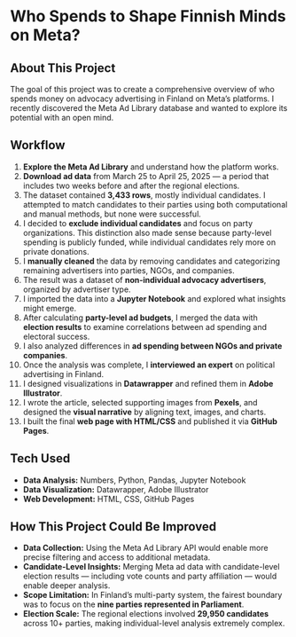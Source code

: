 # Who Spends to Shape Finnish Minds on Meta?

## About This Project

The goal of this project was to create a comprehensive overview of who spends money on advocacy advertising in Finland on Meta’s platforms. I recently discovered the Meta Ad Library database and wanted to explore its potential with an open mind.

## Workflow

1. **Explore the Meta Ad Library** and understand how the platform works.  
2. **Download ad data** from March 25 to April 25, 2025 — a period that includes two weeks before and after the regional elections.  
3. The dataset contained **3,433 rows**, mostly individual candidates. I attempted to match candidates to their parties using both computational and manual methods, but none were successful.  
4. I decided to **exclude individual candidates** and focus on party organizations. This distinction also made sense because party-level spending is publicly funded, while individual candidates rely more on private donations.  
5. I **manually cleaned** the data by removing candidates and categorizing remaining advertisers into parties, NGOs, and companies.  
6. The result was a dataset of **non-individual advocacy advertisers**, organized by advertiser type.  
7. I imported the data into a **Jupyter Notebook** and explored what insights might emerge.  
8. After calculating **party-level ad budgets**, I merged the data with **election results** to examine correlations between ad spending and electoral success.  
9. I also analyzed differences in **ad spending between NGOs and private companies**.  
10. Once the analysis was complete, I **interviewed an expert** on political advertising in Finland.  
11. I designed visualizations in **Datawrapper** and refined them in **Adobe Illustrator**.  
12. I wrote the article, selected supporting images from **Pexels**, and designed the **visual narrative** by aligning text, images, and charts.  
13. I built the final **web page with HTML/CSS** and published it via **GitHub Pages**.

## Tech Used

- **Data Analysis:** Numbers, Python, Pandas, Jupyter Notebook  
- **Data Visualization:** Datawrapper, Adobe Illustrator  
- **Web Development:** HTML, CSS, GitHub Pages  

## How This Project Could Be Improved

- **Data Collection:** Using the Meta Ad Library API would enable more precise filtering and access to additional metadata.  
- **Candidate-Level Insights:** Merging Meta ad data with candidate-level election results — including vote counts and party affiliation — would enable deeper analysis.  
- **Scope Limitation:** In Finland’s multi-party system, the fairest boundary was to focus on the **nine parties represented in Parliament**.  
- **Election Scale:** The regional elections involved **29,950 candidates** across 10+ parties, making individual-level analysis extremely complex.

